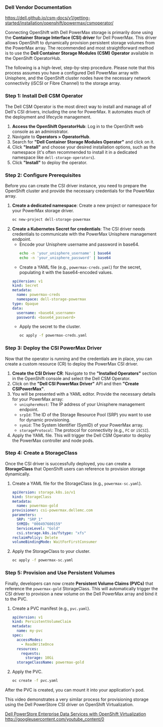 ### Dell Vendor Documentation

https://dell.github.io/csm-docs/v1/getting-started/installation/openshift/powermax/csmoperator/


Connecting OpenShift with Dell PowerMax storage is primarily done using the **Container Storage Interface (CSI) driver** for Dell PowerMax. This driver allows OpenShift to dynamically provision persistent storage volumes from the PowerMax array. The recommended and most straightforward method is to use the **Dell Container Storage Modules (CSM) Operator** available in the OpenShift OperatorHub.

The following is a high-level, step-by-step procedure. Please note that this process assumes you have a configured Dell PowerMax array with Unisphere, and the OpenShift cluster nodes have the necessary network connectivity (iSCSI or Fibre Channel) to the storage array.

### Step 1: Install Dell CSM Operator

The Dell CSM Operator is the most direct way to install and manage all of Dell's CSI drivers, including the one for PowerMax. It automates much of the deployment and lifecycle management.

1.  **Access the OpenShift OperatorHub**: Log in to the OpenShift web console as an administrator.
2.  Navigate to **Operators \> OperatorHub**.
3.  Search for **"Dell Container Storage Modules Operator"** and click on it.
4.  Click **"Install"** and choose your desired installation options, such as the namespace (it's often recommended to install it in a dedicated namespace like `dell-storage-operators`).
5.  Click **"Install"** to deploy the operator.

### Step 2: Configure Prerequisites

Before you can create the CSI driver instance, you need to prepare the OpenShift cluster and provide the necessary credentials for the PowerMax array.

1.  **Create a dedicated namespace**: Create a new project or namespace for your PowerMax storage driver.
    ```bash
    oc new-project dell-storage-powermax
    ```
2.  **Create a Kubernetes Secret for credentials**: The CSI driver needs credentials to communicate with the PowerMax Unisphere management endpoint.
      * Encode your Unisphere username and password in base64.
        ```bash
        echo -n 'your_unisphere_username' | base64
        echo -n 'your_unisphere_password' | base64
        ```
      * Create a YAML file (e.g., `powermax-creds.yaml`) for the secret, populating it with the base64-encoded values.
    <!-- end list -->
    ```yaml
    apiVersion: v1
    kind: Secret
    metadata:
      name: powermax-creds
      namespace: dell-storage-powermax
    type: Opaque
    data:
      username: <base64_username>
      password: <base64_password>
    ```
      * Apply the secret to the cluster.
        ```bash
        oc apply -f powermax-creds.yaml
        ```

### Step 3: Deploy the CSI PowerMax Driver

Now that the operator is running and the credentials are in place, you can create a custom resource (CR) to deploy the PowerMax CSI driver.

1.  **Create the CSI Driver CR**: Navigate to the **"Installed Operators"** section in the OpenShift console and select the Dell CSM Operator.
2.  Click on the **"Dell CSI PowerMax Driver"** API and then **"Create CSIPowerMax"**.
3.  You will be presented with a YAML editor. Provide the necessary details for your PowerMax array:
      * `unisphereHost`: The IP address of your Unisphere management endpoint.
      * `srpId`: The ID of the Storage Resource Pool (SRP) you want to use for dynamic provisioning.
      * `symid`: The System Identifier (SymID) of your PowerMax array.
      * `storageProtocol`: The protocol for connectivity (e.g., `FC` or `iSCSI`).
4.  Apply the YAML file. This will trigger the Dell CSM Operator to deploy the PowerMax controller and node pods.

### Step 4: Create a StorageClass

Once the CSI driver is successfully deployed, you can create a **StorageClass** that OpenShift users can reference to provision storage dynamically.

1.  Create a YAML file for the StorageClass (e.g., `powermax-sc.yaml`).
    ```yaml
    apiVersion: storage.k8s.io/v1
    kind: StorageClass
    metadata:
      name: powermax-gold
    provisioner: csi-powermax.dellemc.com
    parameters:
      SRP: "SRP_1"
      SYMID: "000497600159"
      ServiceLevel: "Gold"
      csi.storage.k8s.io/fstype: "xfs"
    reclaimPolicy: Delete
    volumeBindingMode: WaitForFirstConsumer
    ```
2.  Apply the StorageClass to your cluster.
    ```bash
    oc apply -f powermax-sc.yaml
    ```

### Step 5: Provision and Use Persistent Volumes

Finally, developers can now create **Persistent Volume Claims (PVCs)** that reference the `powermax-gold` StorageClass. This will automatically trigger the CSI driver to provision a new volume on the Dell PowerMax array and bind it to the PVC.

1.  Create a PVC manifest (e.g., `pvc.yaml`).
    ```yaml
    apiVersion: v1
    kind: PersistentVolumeClaim
    metadata:
      name: my-pvc
    spec:
      accessModes:
        - ReadWriteOnce
      resources:
        requests:
          storage: 10Gi
      storageClassName: powermax-gold
    ```
2.  Apply the PVC.
    ```bash
    oc create -f pvc.yaml
    ```

After the PVC is created, you can mount it into your application's pod.

This video demonstrates a very similar process for provisioning storage using the Dell PowerStore CSI driver on OpenShift Virtualization.

[Dell PowerStore Enterprise Data Services with OpenShift Virtualization](https://www.youtube.com/watch?v=cQxn8Ao2zyo)
http://googleusercontent.com/youtube_content/0

